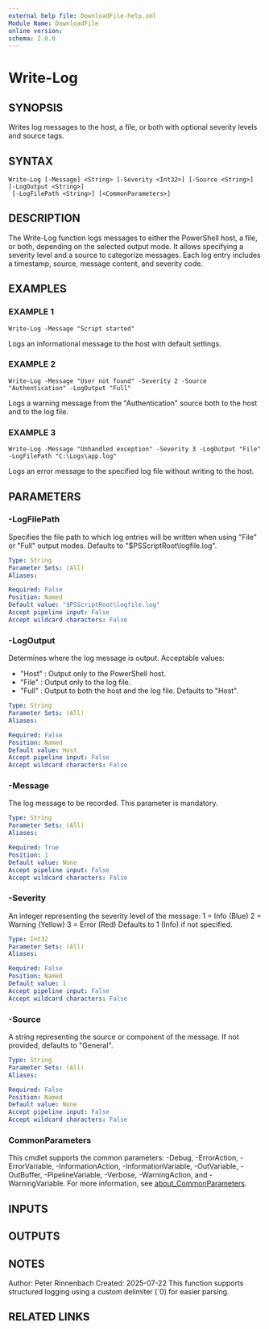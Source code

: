 ```yaml
---
external help file: DownloadFile-help.xml
Module Name: DownloadFile
online version:
schema: 2.0.0
---
```


# Write-Log

## SYNOPSIS
Writes log messages to the host, a file, or both with optional severity levels and source tags.

## SYNTAX

```
Write-Log [-Message] <String> [-Severity <Int32>] [-Source <String>] [-LogOutput <String>]
 [-LogFilePath <String>] [<CommonParameters>]
```

## DESCRIPTION
The Write-Log function logs messages to either the PowerShell host, a file, or both, depending on the selected output mode.
It allows specifying a severity level and a source to categorize messages.
Each log entry includes a timestamp, source, message content, and severity code.

## EXAMPLES

### EXAMPLE 1
```
Write-Log -Message "Script started"
```

Logs an informational message to the host with default settings.

### EXAMPLE 2
```
Write-Log -Message "User not found" -Severity 2 -Source "Authentication" -LogOutput "Full"
```

Logs a warning message from the "Authentication" source both to the host and to the log file.

### EXAMPLE 3
```
Write-Log -Message "Unhandled exception" -Severity 3 -LogOutput "File" -LogFilePath "C:\Logs\app.log"
```

Logs an error message to the specified log file without writing to the host.

## PARAMETERS

### -LogFilePath
Specifies the file path to which log entries will be written when using "File" or "Full" output modes.
Defaults to "$PSScriptRoot\logfile.log".

```yaml
Type: String
Parameter Sets: (All)
Aliases:

Required: False
Position: Named
Default value: "$PSScriptRoot\logfile.log"
Accept pipeline input: False
Accept wildcard characters: False
```

### -LogOutput
Determines where the log message is output.
Acceptable values:
- "Host"  : Output only to the PowerShell host.
- "File"  : Output only to the log file.
- "Full"  : Output to both the host and the log file.
Defaults to "Host".

```yaml
Type: String
Parameter Sets: (All)
Aliases:

Required: False
Position: Named
Default value: Host
Accept pipeline input: False
Accept wildcard characters: False
```

### -Message
The log message to be recorded.
This parameter is mandatory.

```yaml
Type: String
Parameter Sets: (All)
Aliases:

Required: True
Position: 1
Default value: None
Accept pipeline input: False
Accept wildcard characters: False
```

### -Severity
An integer representing the severity level of the message:
1 = Info (Blue)
2 = Warning (Yellow)
3 = Error (Red)
Defaults to 1 (Info) if not specified.

```yaml
Type: Int32
Parameter Sets: (All)
Aliases:

Required: False
Position: Named
Default value: 1
Accept pipeline input: False
Accept wildcard characters: False
```

### -Source
A string representing the source or component of the message.
If not provided, defaults to "General".

```yaml
Type: String
Parameter Sets: (All)
Aliases:

Required: False
Position: Named
Default value: None
Accept pipeline input: False
Accept wildcard characters: False
```

### CommonParameters
This cmdlet supports the common parameters: -Debug, -ErrorAction, -ErrorVariable, -InformationAction, -InformationVariable, -OutVariable, -OutBuffer, -PipelineVariable, -Verbose, -WarningAction, and -WarningVariable. For more information, see [about_CommonParameters](http://go.microsoft.com/fwlink/?LinkID=113216).

## INPUTS

## OUTPUTS

## NOTES
Author: Peter Rinnenbach
Created: 2025-07-22
This function supports structured logging using a custom delimiter (\`0) for easier parsing.

## RELATED LINKS

